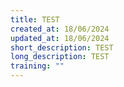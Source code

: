 ```yaml
---
title: TEST
created_at: 18/06/2024
updated_at: 18/06/2024
short_description: TEST
long_description: TEST
training: ""
---
```

